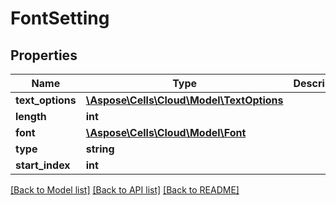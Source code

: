 # FontSetting

## Properties
Name | Type | Description | Notes
------------ | ------------- | ------------- | -------------
**text_options** | [**\Aspose\Cells\Cloud\Model\TextOptions**](TextOptions.md) |  | [optional] 
**length** | **int** |  | 
**font** | [**\Aspose\Cells\Cloud\Model\Font**](Font.md) |  | [optional] 
**type** | **string** |  | [optional] 
**start_index** | **int** |  | 

[[Back to Model list]](../README.md#documentation-for-models) [[Back to API list]](../README.md#documentation-for-api-endpoints) [[Back to README]](../README.md)


